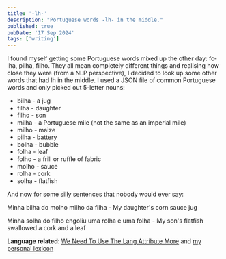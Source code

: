 ```yaml
---
title: '-lh-'
description: "Portuguese words -lh- in the middle."
published: true
pubDate: '17 Sep 2024'
tags: ['writing']
---
```


I found myself getting some Portuguese words mixed up the other day: <span lang="pt">folha</span>, <span lang="pt">pilha</span>, <span lang="pt">filho</span>. They all mean completely different things and realising how close they were (from a NLP perspective), I decided to look up some other words that had lh in the middle. I used a JSON file of common Portuguese words and only picked out 5-letter nouns:

<ul>
	<li><span lang="pt">bilha</span> - a jug</li>
	<li><span lang="pt">filha</span> - daughter</li>
	<li><span lang="pt">filho</span> - son</li>
	<li><span lang="pt">milha</span> - a Portuguese mile (not the same as an imperial mile)</li>
	<li><span lang="pt">milho</span> - maize</li>
	<li><span lang="pt">pilha</span> - battery</li>
	<li><span lang="pt">bolha</span> - bubble</li>
	<li><span lang="pt">folha</span> - leaf</li>
	<li><span lang="pt">folho</span> - a frill or ruffle of fabric</li>
	<li><span lang="pt">molho</span> - sauce</li>
	<li><span lang="pt">rolha</span> - cork</li>
	<li><span lang="pt">solha</span> - flatfish</li>
</ul>

And now for some silly sentences that nobody would ever say:

<span lang="pt">Minha bilha do molho milho da filha</span> - My daughter's corn sauce jug

<span lang="pt">Minha solha do filho engoliu uma rolha e uma folha</span> - My son's flatfish swallowed a cork and a leaf

**Language related**: [We Need To Use The Lang Attribute More](/posts/we-need-to-use-the-lang-attribute-more/) and [my personal lexicon](/recortes/personal-lexicon/)